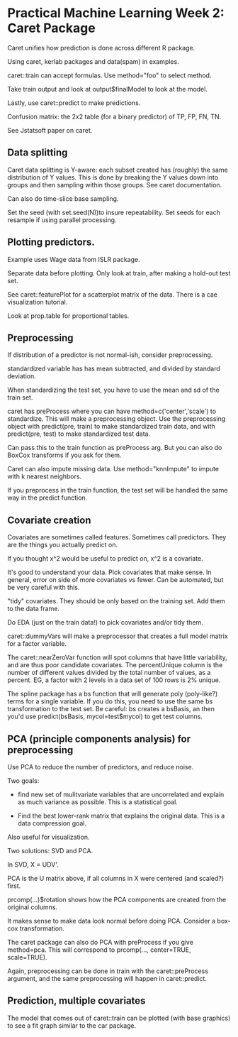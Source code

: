 # Practical Machine Learning Week 2: Caret Package


Caret unifies how prediction is done across different R package.

Using caret, kerlab packages and data(spam) in examples.

caret::train can accept formulas. Use method="foo" to select method.

Take train output and look at output$finalModel to look at the model.

Lastly, use caret::predict to make predictions.

Confusion matrix: the 2x2 table (for a binary predictor) of
TP, FP, FN, TN.

See Jstatsoft paper on caret.



## Data splitting

Caret data splitting is Y-aware: each subset created has (roughly)
the same distribution of Y values. This is done by breaking the
Y values down into groups and then sampling within those groups.
See caret documentation.

Can also do time-slice base sampling.

Set the seed (with set.seed(N))to insure repeatability. Set seeds for
each resample if using parallel processing.


## Plotting predictors.

Example uses Wage data from ISLR package.

Separate data before plotting. Only look at train, after
making a hold-out test set.

See caret::featurePlot for a scatterplot matrix of the data. There
is a cae visualization tutorial.

Look at prop.table for proportional tables.


## Preprocessing

If distribution of a predictor is not normal-ish, consider preprocessing.

standardized variable has has mean subtracted, and divided by standard
deviation.

When standardizing the test set, you have to use the mean and sd of the
train set.

caret has preProcess where you can have method=c('center','scale') to
standardize. This will make a preprocessing object. Use the preprocessing
object with predict(pre, train) to make standardized train data, and
with predict(pre, test) to make standardized test data.

Can pass this to the train function as preProcess arg. But you
can also do BoxCox transforms if you ask for them.

Caret can also impute missing data. Use method="knnImpute" to
impute with k nearest neighbors.

If you preprocess in the train function, the test set will be handled
the same way in the predict function.


## Covariate creation

Covariates are sometimes called features. Sometimes call predictors.
They are the things you actually predict on.

If you thought x^2 would be useful to predict on, x^2 is a covariate.

It's good to understand your data. Pick covariates that make sense.
In general, error on side of more covariates vs fewer. Can be automated,
but be very careful with this.

"tidy" covariates. They should be only based on the training set. Add them
to the data frame.

Do EDA (just on the train data!) to pick covariates and/or tidy them.

caret::dummyVars will make a preprocessor that creates a full model
matrix for a factor variable.

The caret::nearZeroVar function will spot columns that have little
variability, and are thus poor candidate covariates.  The percentUnique
column is the number of different values divided by the total number
of values, as a percent. EG, a factor with 2 levels in a data set
of 100 rows is 2% unique.

The spline package has a bs function that will generate poly (poly-like?)
terms for a single variable. If you do this, you need to use the same
bs transformation to the test set. Be careful: bs creates a bsBasis,
an then you'd use predict(bsBasis, mycol=test$mycol) to get test columns.


## PCA (principle components analysis) for preprocessing

Use PCA to reduce the number of predictors, and reduce noise.

Two goals:

* find new set of mulitvariate variables that are uncorrelated and
    explain as much variance as possible. This is a statistical goal.

* Find the best lower-rank matrix that explains the original data.
    This is a data compression goal.

Also useful for visualization.

Two solutions: SVD and PCA.

In SVD, X = UDV'.

PCA is the U matrix above, if all columns in X were centered (and
scaled?) first.

prcomp(...)$rotation shows how the PCA components are created from
the original columns.

It makes sense to make data look normal before doing PCA. Consider
a box-cox transformation.

The caret package can also do PCA with preProcess if you give
method=pca. This will correspond to prcomp(..., center=TRUE, scale=TRUE).

Again, preprocessing can be done in train with the caret::preProcess
argument, and the same preprocessing will happen in caret::predict.


## Prediction, multiple covariates

The model that comes out of caret::train can be plotted (with
base graphics) to see a fit graph similar to the car package.







